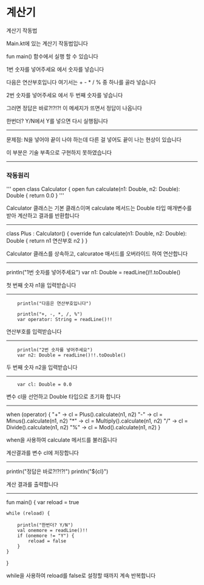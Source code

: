 # 계산기


계산기 작동법


Main.kt에 있는 계산기 작동법입니다

fun main() 함수에서 실행 할 수 있습니다 

1번 숫자를 넣어주세요 에서 숫자를 넣습니다

다음은 연산부호입니다 여기서는 + - * / % 중 하나를 골라 넣습니다

2번 숫자를 넣어주세요 에서 두 번째 숫자를 넣습니다

그러면 정답은 바로?!?!?! 이 메세지가 뜨면서 정답이 나옵니다

한번더? Y/N에서 Y를 넣으면 다시 실행됩니다

---

문제점: N을 넣어야 끝이 나야 하는데 다른 걸 넣어도 끝이 나는 현상이 있습니다

이 부분은 기술 부족으로 구현하지 못하였습니다

---

### 작동원리

'''
open class Calculator {
    open fun calculate(n1: Double, n2: Double): Double {
        return 0.0
    }
'''

Calculator 클래스는 기본 클래스이며 calculate 메서드는 Double 타입 매개변수를 받아 계산하고 결과를 반환합니다

---

  class Plus : Calculator() {
    override fun calculate(n1: Double, n2: Double): Double {
        return n1 연산부호 n2
    }
}

Calculator 클래스를 상속하고, calcuratoe 매서드를 오버라이드 하여 연산합니다

---

 println("1번 숫자를 넣어주세요")
        var n1: Double = readLine()!!.toDouble()

첫 번째 숫자 n1을 입력받습니다

---

        println("다음은 연산부호입니다")

        println("+, -, *, /, %")
        var operator: String = readLine()!!

연산부호를 입력받습니다

---

        println("2번 숫자를 넣어주세요")
        var n2: Double = readLine()!!.toDouble()

두 번째 숫자 n2을 입력받습니다

---

        var cl: Double = 0.0

변수 cl을 선언하고 Double 타입으로 초기화 합니다

---

when (operator) {
            "+" -> cl = Plus().calculate(n1, n2)
            "-" -> cl = Minus().calculate(n1, n2)
            "*" -> cl = Multiply().calculate(n1, n2)
            "/" -> cl = Divide().calculate(n1, n2)
            "%" -> cl = Mod().calculate(n1, n2)
        }

when을 사용하여 calculate 메서드를 불러옵니다

계산결과를 변수 cl에 저장합니다

---

 println("정답은 바로?!?!?!")
        println("${cl}")

계산 결과를 출력합니다

---

fun main() {
    var reload = true

    while (reload) {
    
        println("한번더? Y/N")
        val onemore = readLine()!!
        if (onemore != "Y") {
            reload = false
        }
    }
}

while을 사용하여 reload를 false로 설정할 때까지 계속 반복합니다
